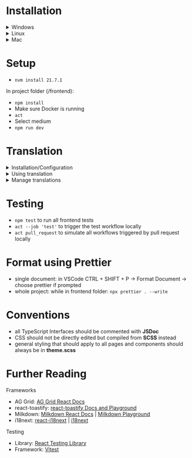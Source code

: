 # Installation

<details>
<summary>Windows</summary>

Download and install **nvm**

-   <a href="https://github.com/coreybutler/nvm-windows">nvm-windows</a>

Download and Install **chocolatey**

-   In Admin Powershell:

```powershell
Set-ExecutionPolicy Bypass -Scope Process -Force; [System.Net.ServicePointManager]::SecurityProtocol = [System.Net.ServicePointManager]::SecurityProtocol -bor 3072; iex ((New-Object System.Net.WebClient).DownloadString('https://community.chocolatey.org/install.ps1'))
```

-   After the install is finished log out

Download and Install **Docker**

-   <a href="https://desktop.docker.com/win/main/amd64/Docker%20Desktop%20Installer.exe">Docker Desktop</a>

Download and Install **act**

-   In Admin Powershell navigate to your project folder (**/frontend**):
-   `choco install act-cli`
</details>

<details>
<summary>Linux</summary>

Download and Install **nvm**

-   <a href="https://github.com/nvm-sh/nvm">nvm-sh</a>

Download and Install **act**

-   `curl https://raw.githubusercontent.com/nektos/act/master/install.sh | sudo bash`

</details>

<details>
<summary>Mac</summary>

Download and install **nvm**

-   <a href="https://github.com/nvm-sh/nvm">nvm-sh</a>

Download and Install **Docker**

-   <a href="https://docs.docker.com/desktop/install/mac-install/">Docker Desktop</a>

Download and Install **act**

-   `brew install act`

</details>

# Setup

-   `nvm install 21.7.1`

In project folder (/frontend):

-   `npm install`
-   Make sure Docker is running
-   `act`
-   Select medium
-   `npm run dev`

# Translation

<details>
<summary>Installation/Configuration</summary>

-   For VSCode use **i18n Ally** extension
    -   **/frontend** folder has to be opened folder to apply pre-configured settings for **i18n Ally**

</details>

<details>
<summary>Using translation</summary>

1. Import translation via `import { useTranslation } from 'react-i18next';`
2. Inside component declaration define translation function: `const { t } = useTranslation({NAMESPACE/S});`
    1. replace `{NAMESPACE/S}` with e.g. `'main'` for single namespace use
    2. replace `{NAMESPACE/S}` with e.g. `['main', 'admin']` for multiple namespace use
3. Replace hard-coded string with `t({KEY})` (using only one namespace) | `t('{KEY}', { ns: '{NAMESPACE}'})` (using more than one namespaces)
    1. replace `{KEY}` with corresponding key defined in namespace files.
    2. if you are using more than one namespaces in one component:
        1. For the first namespace inside of the array (see **Point 2.2.**) you don't have to add the namespace. E.g. `t('buttonOK')` is enough.
        2. If you want to use other namespace than the first, you have to add the namespace. E.g. `t('buttonOK', { ns: 'admin' })`
4.  For using parametric translations, add the parameter as option (beside `ns`, if used). E.g. `t('userMessage', { ns: 'admin', id: userID })`

</details>

<details>
<summary>Manage translations</summary>

<blockquote>
<details>
<summary>If namespace already existing</summary>

1.  Go to **i18n ally** extension inside VS Code --> On "Tree" submenu click on **+** for creating a new key.
2.  Insert a key name.
3.  Insert a translation for english language.
    1.  For parametric translations: Replace parameter with following pattern: `{{PARAMETER}}`. E.g. `User with ID {{id}}.`
    2.  See **Using translation** --> **Point 4** how to use parametric translations.
4.  Select the file you want to store the key-value.

</details>

<details>
<summary>If you want to add a new namespace</summary>

1.  Create one new file per language folder. Name the files like you want to name the namespace.
2.  Inside file `i18n.ts`, import the created files and add the imports to `resources`.
3.  After that continue with **If namespace already existing**.

</details>
</blockquote>

</details>

# Testing

-   `npm test` to run all frontend tests
-   `act --job 'test'` to trigger the test workflow locally
-   `act pull_request` to simulate all workflows triggered by pull request locally

# Format using Prettier

-   single document: in VSCode CTRL + SHIFT + P -> Format Document -> choose prettier if prompted
-   whole project: while in frontend folder: `npx prettier . --write`

# Conventions

-   all TypeScript Interfaces should be commented with **JSDoc**
-   CSS should not be directly edited but compiled from **SCSS** instead
-   general styling that should apply to all pages and components should always be in **theme.scss**

# Further Reading

Frameworks

-   AG Grid: <a href="https://www.ag-grid.com/react-data-grid/getting-started/">AG Grid React Docs</a>
-   react-toastify: <a href="https://fkhadra.github.io/react-toastify/introduction/">react-toastify Docs and Playground</a>
-   Milkdown: <a href="https://milkdown.dev/docs/recipes/react">Milkdown React Docs</a> | <a href="https://milkdown.dev/playground">Milkdown Playground</a>
-   i18next: <a href="https://react.i18next.com/">react-i18next</a> | <a href="https://i18next.com/">i18next</a>

Testing

-   Library: <a href="https://testing-library.com/docs/">React Testing Library</a>
-   Framework: <a href="https://vitest.dev/api/">Vitest</a>
